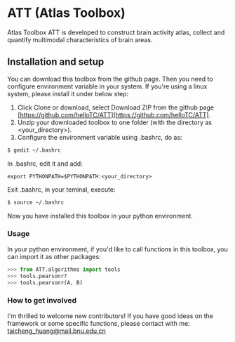 # ATT (Atlas Toolbox)
Atlas Toolbox
ATT is developed to construct brain activity atlas, collect and quantify multimodal characteristics of brain areas.

## Installation and setup
You can download this toolbox from the github page.
Then you need to configure environment variable in your system.
If you're using a linux system, please install it under below step:

1. Click Clone or download, select Download ZIP from the github page [https://github.com/helloTC/ATT](https://github.com/helloTC/ATT).
2. Unzip your downloaded toolbox to one folder (with the directory as <your_directory>).
3. Configure the environment variable using .bashrc, do as:

```bash
$ gedit ~/.bashrc
```

In .bashrc, edit it and add:

```
export PYTHONPATH=$PYTHONPATH:<your_directory>
```

Exit .bashrc, in your teminal, execute:
```bash
$ source ~/.bashrc
```

Now you have installed this toolbox in your python environment.

### Usage
In your python environment, if you'd like to call functions in this toolbox, you can import it as other packages:

```python
>>> from ATT.algorithms import tools
>>> tools.pearsonr?
>>> tools.pearsonr(A, B)
```

### How to get involved
I'm thrilled to welcome new contributors! If you have good ideas on the framework or some specific functions, please contact with me:
[taicheng_huang@mail.bnu.edu.cn](taicheng_huang@mail.bnu.edu.cn)
